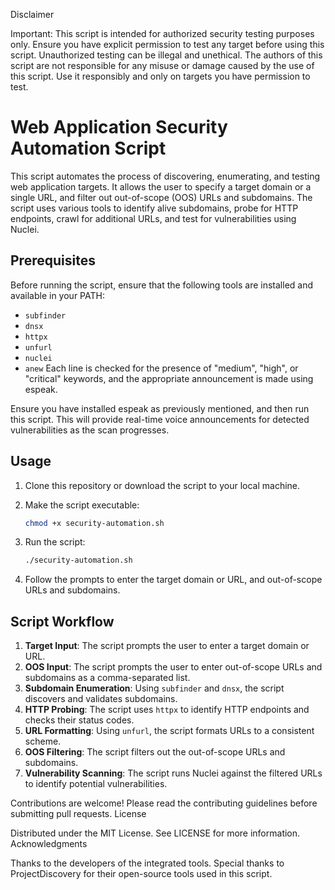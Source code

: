 Disclaimer

Important: This script is intended for authorized security testing purposes only. Ensure you have explicit permission to test any target before using this script. Unauthorized testing can be illegal and unethical. The authors of this script are not responsible for any misuse or damage caused by the use of this script. Use it responsibly and only on targets you have permission to test.



# Web Application Security Automation Script

This script automates the process of discovering, enumerating, and testing web application targets. It allows the user to specify a target domain or a single URL, and filter out out-of-scope (OOS) URLs and subdomains. The script uses various tools to identify alive subdomains, probe for HTTP endpoints, crawl for additional URLs, and test for vulnerabilities using Nuclei.

## Prerequisites

Before running the script, ensure that the following tools are installed and available in your PATH:

- `subfinder`
- `dnsx`
- `httpx`
- `unfurl`
- `nuclei`
- `anew`
    Each line is checked for the presence of "medium", "high", or "critical" keywords, and the appropriate announcement is made using espeak.

Ensure you have installed espeak as previously mentioned, and then run this script. This will provide real-time voice announcements for detected vulnerabilities as the scan progresses.

## Usage

1. Clone this repository or download the script to your local machine.
2. Make the script executable:

    ```bash
    chmod +x security-automation.sh
    ```

3. Run the script:

    ```bash
    ./security-automation.sh
    ```

4. Follow the prompts to enter the target domain or URL, and out-of-scope URLs and subdomains.

## Script Workflow

1. **Target Input**: The script prompts the user to enter a target domain or URL.
2. **OOS Input**: The script prompts the user to enter out-of-scope URLs and subdomains as a comma-separated list.
3. **Subdomain Enumeration**: Using `subfinder` and `dnsx`, the script discovers and validates subdomains.
4. **HTTP Probing**: The script uses `httpx` to identify HTTP endpoints and checks their status codes. 
5. **URL Formatting**: Using `unfurl`, the script formats URLs to a consistent scheme.
6. **OOS Filtering**: The script filters out the out-of-scope URLs and subdomains.
7. **Vulnerability Scanning**: The script runs Nuclei against the filtered URLs to identify potential vulnerabilities.





Contributions are welcome! Please read the contributing guidelines before submitting pull requests.
License

Distributed under the MIT License. See LICENSE for more information.
Acknowledgments

Thanks to the developers of the integrated tools.
Special thanks to ProjectDiscovery for their open-source tools used in this script.
